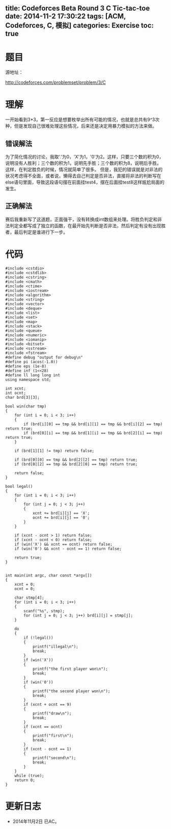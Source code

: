 title: Codeforces Beta Round 3 C Tic-tac-toe
date: 2014-11-2 17:30:22
tags: [ACM, Codeforces, C, 模拟]
categories: Exercise
toc: true
---
# 题目	
源地址：

http://codeforces.com/problemset/problem/3/C

# 理解
一开始看到3*3，第一反应是想要枚举出所有可能的情况，也就是总共有9^3次种，但是发现自己很难处理这些情况，后来还是决定用暴力模拟的方法来做。

## 错误解法
为了简化情况的讨论，我取'.'为0，'X'为1，'0'为2。这样，只要三个数的积为0，说明没有人胜利；三个数的积为1，说明先手胜；三个数的积为8，说明后手胜。这样，在判定胜负的时候，情况就简单了很多。
但是，我犯的错误就是对非法的状况考虑得不全面，或者说，懒得去自己判定是否非法，直接将非法的判断写在else语句里面，导致这段语句摆在前面挂test4，摆在后面挂test8这样尴尬局面的发生。

## 正确解法
赛后我重新写了这道题，正面强干，没有转换成int数组来处理。将胜负判定和非法判定全都写成了独立的函数，在最开始先判断是否非法，然后判定有没有出现胜者，最后判定是谁进行下一步。

<!-- more -->

# 代码
```
#include <cstdio>
#include <cstdlib>
#include <cstring>
#include <cmath>
#include <ctime>
#include <iostream>
#include <algorithm>
#include <string>
#include <vector>
#include <deque>
#include <list>
#include <set>
#include <map>
#include <stack>
#include <queue>
#include <numeric>
#include <iomanip>
#include <bitset>
#include <sstream>
#include <fstream>
#define debug "output for debug\n"
#define pi (acos(-1.0))
#define eps (1e-8)
#define inf (1<<28)
#define ll long long int
using namespace std;

int xcnt;
int ocnt;
char brd[3][3];

bool win(char tmp)
{
    for (int i = 0; i < 3; i++)
    {
        if (brd[i][0] == tmp && brd[i][1] == tmp && brd[i][2] == tmp) return true;
        if (brd[0][i] == tmp && brd[1][i] == tmp && brd[2][i] == tmp) return true;
    }

    if (brd[1][1] != tmp) return false;

    if (brd[0][0] == tmp && brd[2][2] == tmp) return true;
    if (brd[0][2] == tmp && brd[2][0] == tmp) return true;

    return false;
}

bool legal()
{
    for (int i = 0; i < 3; i++)
    {
        for (int j = 0; j < 3; j++)
        {
            xcnt += brd[i][j] == 'X';
            ocnt += brd[i][j] == '0';
        }
    }

    if (xcnt - ocnt > 1) return false;
    if (xcnt - ocnt < 0) return false;
    if (win('X') && xcnt == ocnt) return false;
    if (win('0') && xcnt - ocnt == 1) return false;

    return true;
}


int main(int argc, char const *argv[])
{
    xcnt = 0;
    ocnt = 0;

    char stmp[4];
    for (int i = 0; i < 3; i++)
    {
        scanf("%s", stmp);
        for (int j = 0; j < 3; j++) brd[i][j] = stmp[j];
    }

    do
    {
        if (!legal())
        {
            printf("illegal\n");
            break;
        }
        if (win('X'))
        {
            printf("the first player won\n");
            break;
        }
        if (win('0'))
        {
            printf("the second player won\n");
            break;
        }
        if (xcnt + ocnt == 9)
        {
            printf("draw\n");
            break;
        }
        if (xcnt == ocnt)
        {
            printf("first\n");
            break;
        }
        if (xcnt - ocnt == 1)
        {
            printf("second\n");
            break;
        }
    }
    while (true);
    return 0;
}
```

# 更新日志
- 2014年11月2日 已AC。